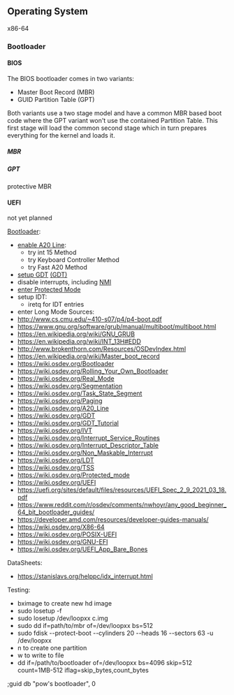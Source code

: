 ## Operating System
x86-64
### Bootloader

#### BIOS
The BIOS bootloader comes in two variants:
- Master Boot Record (MBR)
- GUID Partition Table (GPT)

Both variants use a two stage model and have a common MBR based boot code where the GPT variant won't use the contained Partition Table. This first stage will load the common second stage which in turn prepares everything for the kernel and loads it.


##### MBR

##### GPT
protective MBR
#### UEFI
not yet planned

[Bootloader](https://wiki.osdev.org/Bootloader):
  - [enable A20 Line](https://wiki.osdev.org/A20_Line):
    - try int 15 Method
    - try Keyboard Controller Method
    - try Fast A20 Method
  - [setup GDT](https://wiki.osdev.org/GDT_Tutorial) [(GDT)](https://wiki.osdev.org/GDT)
  - disable interrupts, including [NMI](https://wiki.osdev.org/Non_Maskable_Interrupt)
  - [enter Protected Mode](https://wiki.osdev.org/Protected_mode)
  - setup IDT:
      - iretq for IDT entries
  - enter Long Mode
Sources:
- http://www.cs.cmu.edu/~410-s07/p4/p4-boot.pdf
- https://www.gnu.org/software/grub/manual/multiboot/multiboot.html
- https://en.wikipedia.org/wiki/GNU_GRUB
- https://en.wikipedia.org/wiki/INT_13H#EDD
- http://www.brokenthorn.com/Resources/OSDevIndex.html
- https://en.wikipedia.org/wiki/Master_boot_record
- https://wiki.osdev.org/Bootloader
- https://wiki.osdev.org/Rolling_Your_Own_Bootloader
- https://wiki.osdev.org/Real_Mode
- https://wiki.osdev.org/Segmentation
- https://wiki.osdev.org/Task_State_Segment
- https://wiki.osdev.org/Paging
- https://wiki.osdev.org/A20_Line
- https://wiki.osdev.org/GDT
- https://wiki.osdev.org/GDT_Tutorial
- https://wiki.osdev.org/IVT
- https://wiki.osdev.org/Interrupt_Service_Routines
- https://wiki.osdev.org/Interrupt_Descriptor_Table
- https://wiki.osdev.org/Non_Maskable_Interrupt
- https://wiki.osdev.org/LDT
- https://wiki.osdev.org/TSS
- https://wiki.osdev.org/Protected_mode
- https://wiki.osdev.org/UEFI
- https://uefi.org/sites/default/files/resources/UEFI_Spec_2_9_2021_03_18.pdf
- https://www.reddit.com/r/osdev/comments/nwhoyr/any_good_beginner_64_bit_bootloader_guides/
- https://developer.amd.com/resources/developer-guides-manuals/
- https://wiki.osdev.org/X86-64
- https://wiki.osdev.org/POSIX-UEFI
- https://wiki.osdev.org/GNU-EFI
- https://wiki.osdev.org/UEFI_App_Bare_Bones

DataSheets:
- https://stanislavs.org/helppc/idx_interrupt.html

Testing:
- bximage to create new hd image
- sudo losetup -f
- sudo losetup /dev/loopxx c.img
- sudo dd if=path/to/mbr of=/dev/loopxx bs=512
- sudo fdisk --protect-boot --cylinders 20 --heads 16 --sectors 63 -u /dev/loopxx
- n to create one partition
- w to write to file
- dd if=/path/to/bootloader of=/dev/loopxx bs=4096 skip=512 count=1MB-512 iflag=skip_bytes,count_bytes

;guid db "pow's bootloader", 0